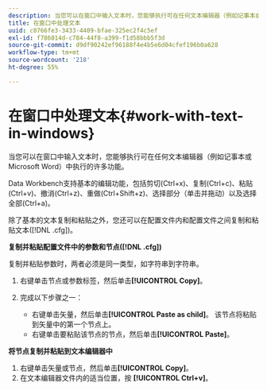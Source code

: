 ```yaml
---
description: 当您可以在窗口中输入文本时，您能够执行可在任何文本编辑器（例如记事本或 Microsoft Word）中执行的许多功能。
title: 在窗口中处理文本
uuid: c0766fe3-3433-4409-bfae-325ec2f4c5ef
exl-id: f786014d-c784-44f8-a399-f1d58bbb5f3d
source-git-commit: d9df90242ef96188f4e4b5e6d04cfef196b0a628
workflow-type: tm+mt
source-wordcount: '218'
ht-degree: 55%

---
```


# 在窗口中处理文本{#work-with-text-in-windows}

当您可以在窗口中输入文本时，您能够执行可在任何文本编辑器（例如记事本或 Microsoft Word）中执行的许多功能。

Data Workbench支持基本的编辑功能，包括剪切(Ctrl+x)、复制(Ctrl+c)、粘贴(Ctrl+v)、撤消(Ctrl+z)、重做(Ctrl+Shift+z)、选择部分（单击并拖动）以及选择全部(Ctrl+a)。

除了基本的文本复制和粘贴之外，您还可以在配置文件内和配置文件之间复制和粘贴文本([!DNL .cfg])。

**复制并粘贴配置文件中的参数和节点([!DNL .cfg])**

复制并粘贴参数时，两者必须是同一类型，如字符串到字符串。

1. 右键单击节点或参数标签，然后单击&#x200B;**[!UICONTROL Copy]**。
1. 完成以下步骤之一：

   * 右键单击矢量，然后单击&#x200B;**[!UICONTROL Paste as child]**。 该节点将粘贴到矢量中的第一个节点上。
   * 右键单击要粘贴该节点的节点，然后单击&#x200B;**[!UICONTROL Paste]**。

**将节点复制并粘贴到文本编辑器中**

1. 右键单击矢量或节点，然后单击&#x200B;**[!UICONTROL Copy]**。
1. 在文本编辑器文件内的适当位置，按 **[!UICONTROL Ctrl+v]**。
